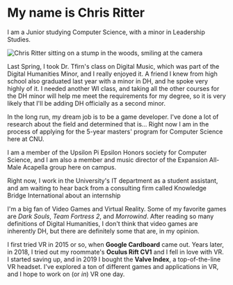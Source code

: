 # My name is Chris Ritter

I am a Junior studying Computer Science, with a minor in Leadership Studies.

![Chris Ritter sitting on a stump in the woods, smiling at the camera](https://rittr.github.io/DH-Blog-Rittr/images/Expansion-025.jpg)

Last Spring, I took Dr. Tfirn's class on Digital Music, which was part of the Digital Humanities Minor, and I really enjoyed it. A friend I knew from high school also graduated last year with a minor in DH, and he spoke very highly of it. I needed another WI class, and taking all the other courses for the DH minor will help me meet the requirements for my degree, so it is very likely that I'll be adding DH officially as a second minor.

In the long run, my dream job is to be a game developer. I've done a lot of research about the field and determined that is... Right now I am in the process of applying for the 5-year masters' program for Computer Science here at CNU.

I am a member of the Upsilon Pi Epsilon Honors society for Computer Science, and I am also a member and music director of the Expansion All-Male Acapella group here on campus.

Right now, I work in the University's IT department as a student assistant, and am waiting to hear back from a consulting firm called Knowledge Bridge International about an internship

I'm a big fan of Video Games and Virtual Reality. Some of my favorite games are _Dark Souls_, _Team Fortress 2_, and _Morrowind_. After reading so many definitions of Digital Humanities, I don't think that video games are inherently DH, but there are definitely some that are, in my opinion. 

I first tried VR in 2015 or so, when **Google Cardboard** came out. Years later, in 2018, I tried out my roommate's **Oculus Rift CV1** and I fell in love with VR. I started saving up, and in 2019 I bought the **Valve Index**, a top-of-the-line VR headset. I've explored a ton of different games and applications in VR, and I hope to work on (or _in_) VR one day.
